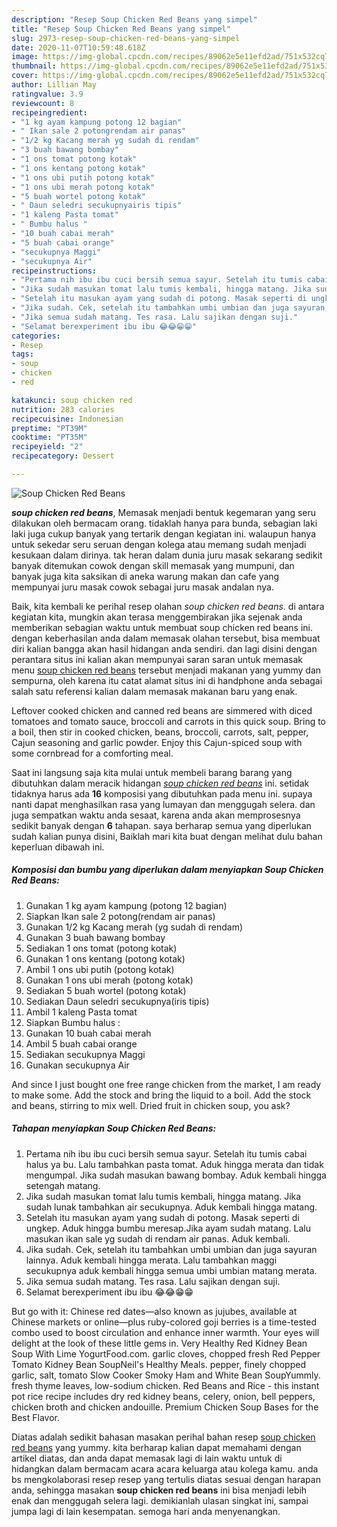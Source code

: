 ```yaml
---
description: "Resep Soup Chicken Red Beans yang simpel"
title: "Resep Soup Chicken Red Beans yang simpel"
slug: 2973-resep-soup-chicken-red-beans-yang-simpel
date: 2020-11-07T10:59:48.618Z
image: https://img-global.cpcdn.com/recipes/89062e5e11efd2ad/751x532cq70/soup-chicken-red-beans-foto-resep-utama.jpg
thumbnail: https://img-global.cpcdn.com/recipes/89062e5e11efd2ad/751x532cq70/soup-chicken-red-beans-foto-resep-utama.jpg
cover: https://img-global.cpcdn.com/recipes/89062e5e11efd2ad/751x532cq70/soup-chicken-red-beans-foto-resep-utama.jpg
author: Lillian May
ratingvalue: 3.9
reviewcount: 8
recipeingredient:
- "1 kg ayam kampung potong 12 bagian"
- " Ikan sale 2 potongrendam air panas"
- "1/2 kg Kacang merah yg sudah di rendam"
- "3 buah bawang bombay"
- "1 ons tomat potong kotak"
- "1 ons kentang potong kotak"
- "1 ons ubi putih potong kotak"
- "1 ons ubi merah potong kotak"
- "5 buah wortel potong kotak"
- " Daun seledri secukupnyairis tipis"
- "1 kaleng Pasta tomat"
- " Bumbu halus "
- "10 buah cabai merah"
- "5 buah cabai orange"
- "secukupnya Maggi"
- "secukupnya Air"
recipeinstructions:
- "Pertama nih ibu ibu cuci bersih semua sayur. Setelah itu tumis cabai halus ya bu. Lalu tambahkan pasta tomat. Aduk hingga merata dan tidak mengumpal. Jika sudah masukan bawang bombay. Aduk kembali hingga setengah matang."
- "Jika sudah masukan tomat lalu tumis kembali, hingga matang. Jika sudah lunak tambahkan air secukupnya. Aduk kembali hingga matang."
- "Setelah itu masukan ayam yang sudah di potong. Masak seperti di ungkep. Aduk hingga bumbu meresap.Jika ayam sudah matang. Lalu masukan ikan sale yg sudah di rendam air panas. Aduk kembali."
- "Jika sudah. Cek, setelah itu tambahkan umbi umbian dan juga sayuran lainnya. Aduk kembali hingga merata. Lalu tambahkan maggi secukupnya aduk kembali hingga semua umbi umbian matang merata."
- "Jika semua sudah matang. Tes rasa. Lalu sajikan dengan suji."
- "Selamat berexperiment ibu ibu 😂😂😁😁"
categories:
- Resep
tags:
- soup
- chicken
- red

katakunci: soup chicken red 
nutrition: 283 calories
recipecuisine: Indonesian
preptime: "PT39M"
cooktime: "PT35M"
recipeyield: "2"
recipecategory: Dessert

---
```



![Soup Chicken Red Beans](https://img-global.cpcdn.com/recipes/89062e5e11efd2ad/751x532cq70/soup-chicken-red-beans-foto-resep-utama.jpg)

<b><i>soup chicken red beans</i></b>, Memasak menjadi bentuk kegemaran yang seru dilakukan oleh bermacam orang. tidaklah hanya para bunda, sebagian laki laki juga cukup banyak yang tertarik dengan kegiatan ini. walaupun hanya untuk sekedar seru seruan dengan kolega atau memang sudah menjadi kesukaan dalam dirinya. tak heran dalam dunia juru masak sekarang sedikit banyak ditemukan cowok dengan skill memasak yang mumpuni, dan banyak juga kita saksikan di aneka warung makan dan cafe yang mempunyai juru masak cowok sebagai juru masak andalan nya.

Baik, kita kembali ke perihal resep olahan <i>soup chicken red beans</i>. di antara kegiatan kita, mungkin akan terasa menggembirakan jika sejenak anda memberikan sebagian waktu untuk membuat soup chicken red beans ini. dengan keberhasilan anda dalam memasak olahan tersebut, bisa membuat diri kalian bangga akan hasil hidangan anda sendiri. dan lagi disini dengan perantara situs ini kalian akan mempunyai saran saran untuk memasak menu <u>soup chicken red beans</u> tersebut menjadi makanan yang yummy dan sempurna, oleh karena itu catat alamat situs ini di handphone anda sebagai salah satu referensi kalian dalam memasak makanan baru yang enak.

Leftover cooked chicken and canned red beans are simmered with diced tomatoes and tomato sauce, broccoli and carrots in this quick soup. Bring to a boil, then stir in cooked chicken, beans, broccoli, carrots, salt, pepper, Cajun seasoning and garlic powder. Enjoy this Cajun-spiced soup with some cornbread for a comforting meal.


Saat ini langsung saja kita mulai untuk membeli barang barang yang dibutuhkan dalam meracik hidangan <u><i>soup chicken red beans</i></u> ini. setidak tidaknya harus ada <b>16</b> komposisi yang dibutuhkan pada menu ini. supaya nanti dapat menghasilkan rasa yang lumayan dan menggugah selera. dan juga sempatkan waktu anda sesaat, karena anda akan memprosesnya sedikit banyak dengan <b>6</b> tahapan. saya berharap semua yang diperlukan sudah kalian punya disini, Baiklah mari kita buat dengan melihat dulu bahan keperluan dibawah ini.

<!--inarticleads1-->

##### Komposisi dan bumbu yang diperlukan dalam menyiapkan Soup Chicken Red Beans:

1. Gunakan 1 kg ayam kampung (potong 12 bagian)
1. Siapkan  Ikan sale 2 potong(rendam air panas)
1. Gunakan 1/2 kg Kacang merah (yg sudah di rendam)
1. Gunakan 3 buah bawang bombay
1. Sediakan 1 ons tomat (potong kotak)
1. Gunakan 1 ons kentang (potong kotak)
1. Ambil 1 ons ubi putih (potong kotak)
1. Gunakan 1 ons ubi merah (potong kotak)
1. Sediakan 5 buah wortel (potong kotak)
1. Sediakan  Daun seledri secukupnya(iris tipis)
1. Ambil 1 kaleng Pasta tomat
1. Siapkan  Bumbu halus :
1. Gunakan 10 buah cabai merah
1. Ambil 5 buah cabai orange
1. Sediakan secukupnya Maggi
1. Gunakan secukupnya Air


And since I just bought one free range chicken from the market, I am ready to make some. Add the stock and bring the liquid to a boil. Add the stock and beans, stirring to mix well. Dried fruit in chicken soup, you ask? 

<!--inarticleads2-->

##### Tahapan menyiapkan Soup Chicken Red Beans:

1. Pertama nih ibu ibu cuci bersih semua sayur. Setelah itu tumis cabai halus ya bu. Lalu tambahkan pasta tomat. Aduk hingga merata dan tidak mengumpal. Jika sudah masukan bawang bombay. Aduk kembali hingga setengah matang.
1. Jika sudah masukan tomat lalu tumis kembali, hingga matang. Jika sudah lunak tambahkan air secukupnya. Aduk kembali hingga matang.
1. Setelah itu masukan ayam yang sudah di potong. Masak seperti di ungkep. Aduk hingga bumbu meresap.Jika ayam sudah matang. Lalu masukan ikan sale yg sudah di rendam air panas. Aduk kembali.
1. Jika sudah. Cek, setelah itu tambahkan umbi umbian dan juga sayuran lainnya. Aduk kembali hingga merata. Lalu tambahkan maggi secukupnya aduk kembali hingga semua umbi umbian matang merata.
1. Jika semua sudah matang. Tes rasa. Lalu sajikan dengan suji.
1. Selamat berexperiment ibu ibu 😂😂😁😁


But go with it: Chinese red dates—also known as jujubes, available at Chinese markets or online—plus ruby-colored goji berries is a time-tested combo used to boost circulation and enhance inner warmth. Your eyes will delight at the look of these little gems in. Very Healthy Red Kidney Bean Soup With Lime YogurtFood.com. garlic cloves, chopped fresh Red Pepper Tomato Kidney Bean SoupNeil&#39;s Healthy Meals. pepper, finely chopped garlic, salt, tomato Slow Cooker Smoky Ham and White Bean SoupYummly. fresh thyme leaves, low-sodium chicken. Red Beans and Rice - this instant pot rice recipe includes dry red kidney beans, celery, onion, bell peppers, chicken broth and chicken andouille. Premium Chicken Soup Bases for the Best Flavor. 

Diatas adalah sedikit bahasan masakan perihal bahan resep <u>soup chicken red beans</u> yang yummy. kita berharap kalian dapat memahami dengan artikel diatas, dan anda dapat memasak lagi di lain waktu untuk di hidangkan dalam bermacam acara acara keluarga atau kolega kamu. anda bs mengkolaborasi resep resep yang tertulis diatas sesuai dengan harapan anda, sehingga masakan <b>soup chicken red beans</b> ini bisa menjadi lebih enak dan menggugah selera lagi. demikianlah ulasan singkat ini, sampai jumpa lagi di lain kesempatan. semoga hari anda menyenangkan.

